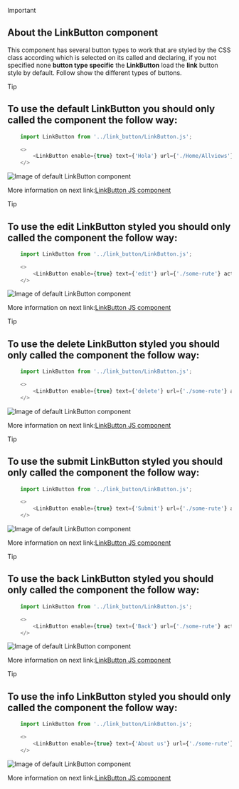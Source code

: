 > [!IMPORTANT]
> ## About the LinkButton component

This component has several button types to work that are styled by the CSS class according
which is selected on its called and declaring, if you not specified none **button type specific** 
the **LinkButton** load the **link** button style by default. Follow show the different types of
buttons.


> [!TIP]
> ## To use the default LinkButton you should only called the component the follow way:

```javascript
    import LinkButton from '../link_button/LinkButton.js';

    <>
        <LinkButton enable={true} text={'Hola'} url={'./Home/Allviews'} />
    </>

```
![Image of default LinkButton component]()

More information on next link:[LinkButton JS component](https://github.com/johnnydldev/reactClientEnterpriseAPI/blob/main/src/link_button/LinkButton.js)


> [!TIP]
> ## To use the edit LinkButton styled you should only called the component the follow way:

```javascript
    import LinkButton from '../link_button/LinkButton.js';

    <>
        <LinkButton enable={true} text={'edit'} url={'./some-rute'} action={'edit'} />
    </>

```
![Image of default LinkButton component]()

More information on next link:[LinkButton JS component](https://github.com/johnnydldev/reactClientEnterpriseAPI/blob/main/src/link_button/LinkButton.js)


> [!TIP]
> ## To use the delete LinkButton styled you should only called the component the follow way:

```javascript
    import LinkButton from '../link_button/LinkButton.js';

    <>
        <LinkButton enable={true} text={'delete'} url={'./some-rute'} action={'delete'} />
    </>

```
![Image of default LinkButton component]()

More information on next link:[LinkButton JS component](https://github.com/johnnydldev/reactClientEnterpriseAPI/blob/main/src/link_button/LinkButton.js)


> [!TIP]
> ## To use the submit LinkButton styled you should only called the component the follow way:

```javascript
    import LinkButton from '../link_button/LinkButton.js';

    <>
        <LinkButton enable={true} text={'Submit'} url={'./some-rute'} action={'submit'} />
    </>

```
![Image of default LinkButton component]()

More information on next link:[LinkButton JS component](https://github.com/johnnydldev/reactClientEnterpriseAPI/blob/main/src/link_button/LinkButton.js)


> [!TIP]
> ## To use the back LinkButton styled you should only called the component the follow way:

```javascript
    import LinkButton from '../link_button/LinkButton.js';

    <>
        <LinkButton enable={true} text={'Back'} url={'./some-rute'} action={'back'} />
    </>

```
![Image of default LinkButton component]()

More information on next link:[LinkButton JS component](https://github.com/johnnydldev/reactClientEnterpriseAPI/blob/main/src/link_button/LinkButton.js)


> [!TIP]
> ## To use the info LinkButton styled you should only called the component the follow way:

```javascript
    import LinkButton from '../link_button/LinkButton.js';

    <>
        <LinkButton enable={true} text={'About us'} url={'./some-rute'} action={'info'} />
    </>

```
![Image of default LinkButton component]()

More information on next link:[LinkButton JS component](https://github.com/johnnydldev/reactClientEnterpriseAPI/blob/main/src/link_button/LinkButton.js)